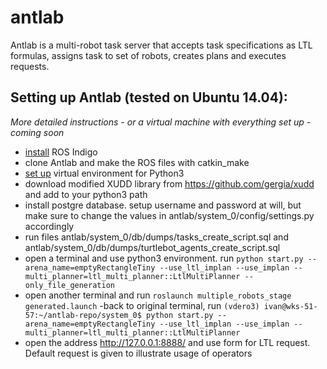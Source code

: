 # antlab
Antlab is a multi-robot task server that accepts task specifications as LTL formulas, assigns task to set of robots, creates plans and executes requests.



## Setting up Antlab (tested on Ubuntu 14.04):

 _More detailed instructions - or a virtual machine with everything set up - coming soon_
 
 - [install](http://wiki.ros.org/indigo/Installation/Ubuntu) ROS Indigo
 - clone Antlab and make the ROS files with catkin_make
 - [set up](https://virtualenvwrapper.readthedocs.io/en/latest/) virtual environment for Python3
 - download modified XUDD library from https://github.com/gergia/xudd and add to your python3 path
 - install postgre database. setup username and password at will, but make sure to change the values in  antlab/system_0/config/settings.py accordingly
 - run files  antlab/system_0/db/dumps/tasks_create_script.sql and  antlab/system_0/db/dumps/turtlebot_agents_create_script.sql 
 - open a terminal and use python3 environment. run `python start.py --arena_name=emptyRectangleTiny --use_ltl_implan --use_implan --multi_planner=ltl_multi_planner::LtlMultiPlanner --only_file_generation`
 - open another terminal and run `roslaunch multiple_robots_stage generated.launch`
 -back to original terminal, run `(vdero3) ivan@wks-51-57:~/antlab-repo/system_0$ python start.py --arena_name=emptyRectangleTiny --use_ltl_implan --use_implan --multi_planner=ltl_multi_planner::LtlMultiPlanner`
 - open the address http://127.0.0.1:8888/ and use form for LTL request. Default request is given to illustrate usage of operators
